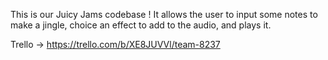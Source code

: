This is our Juicy Jams codebase !
It allows the user to input some notes to make a jingle, choice an effect to add to the audio,
and plays it.

Trello -> https://trello.com/b/XE8JUVVl/team-8237
